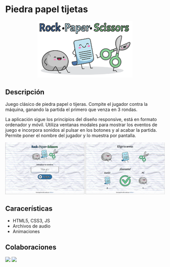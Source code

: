 # Piedra papel tijetas

<p align="center">
<img src="img/intro.png" width="300">
</p>

## Descripción

Juego clásico de piedra papel o tijeras. Compite el jugador contra la máquina, ganando la partida el primero que venza en 3 rondas.

La aplicación sigue los principios del diseño responsive, está en formato ordenador y móvil. Utiliza ventanas modales para mostrar los eventos de juego e incorpora sonidos al pulsar en los botones y al acabar la partida. Permite poner el nombre del jugador y lo muestra por pantalla.

<p align="center">
<img src="img/readme.png" width="700">
</p>

## Caracerísticas

* HTML5, CSS3, JS
* Archivos de audio
* Animaciones

## Colaboraciones

<a href="https://github.com/nurimartinez" target="_blank"><img src="https://avatars.githubusercontent.com/u/72202917?s=460&u=1d271710c82a47e527b0622f900305a11b660b41&v=4" width="50"></a>
<a href="https://github.com/estelasanchez7" target="_blank"><img src="https://avatars.githubusercontent.com/u/72202950?v=4" width="50"></a>

